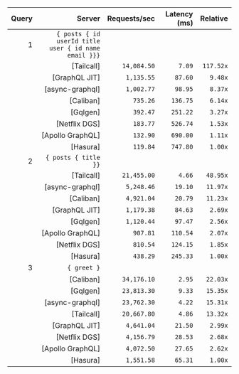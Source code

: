 <!-- PERFORMANCE_RESULTS_START -->

| Query | Server | Requests/sec | Latency (ms) | Relative |
|-------:|--------:|--------------:|--------------:|---------:|
| 1 | `{ posts { id userId title user { id name email }}}` |
|| [Tailcall] | `14,084.50` | `7.09` | `117.52x` |
|| [GraphQL JIT] | `1,135.55` | `87.60` | `9.48x` |
|| [async-graphql] | `1,002.77` | `98.95` | `8.37x` |
|| [Caliban] | `735.26` | `136.75` | `6.14x` |
|| [Gqlgen] | `392.47` | `251.22` | `3.27x` |
|| [Netflix DGS] | `183.77` | `526.74` | `1.53x` |
|| [Apollo GraphQL] | `132.90` | `690.00` | `1.11x` |
|| [Hasura] | `119.84` | `747.80` | `1.00x` |
| 2 | `{ posts { title }}` |
|| [Tailcall] | `21,455.00` | `4.66` | `48.95x` |
|| [async-graphql] | `5,248.46` | `19.10` | `11.97x` |
|| [Caliban] | `4,921.04` | `20.79` | `11.23x` |
|| [GraphQL JIT] | `1,179.38` | `84.63` | `2.69x` |
|| [Gqlgen] | `1,120.44` | `97.47` | `2.56x` |
|| [Apollo GraphQL] | `907.81` | `110.54` | `2.07x` |
|| [Netflix DGS] | `810.54` | `124.15` | `1.85x` |
|| [Hasura] | `438.29` | `245.33` | `1.00x` |
| 3 | `{ greet }` |
|| [Caliban] | `34,176.10` | `2.95` | `22.03x` |
|| [Gqlgen] | `23,813.30` | `9.33` | `15.35x` |
|| [async-graphql] | `23,762.30` | `4.22` | `15.31x` |
|| [Tailcall] | `20,667.80` | `4.86` | `13.32x` |
|| [GraphQL JIT] | `4,641.04` | `21.50` | `2.99x` |
|| [Netflix DGS] | `4,156.79` | `28.53` | `2.68x` |
|| [Apollo GraphQL] | `4,072.50` | `27.65` | `2.62x` |
|| [Hasura] | `1,551.58` | `65.31` | `1.00x` |

<!-- PERFORMANCE_RESULTS_END -->
